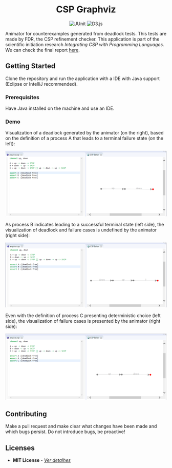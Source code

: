 <h1 align="center">
    CSP Graphviz
</h1>

<p align="center">
  <img alt="JUnit" src="https://img.shields.io/badge/-JUnit-25A162?style=for-the-badge&logo=java&logoColor=white" />
  <img alt="D3.js" src="https://img.shields.io/badge/-D3.js-F9A03C?style=for-the-badge&logo=d3.js&logoColor=white" />
</p>

Animator for counterexamples generated from deadlock tests. This tests are made by FDR, the CSP refinement checker.
This application is part of the scientific initiation research _Integrating CSP with Programming Languages_. We can check the final report [here](https://drive.google.com/file/d/11Td0Bn5epJac_N3WQG3cAgN52Oq340Gi/view?usp=sharing).

## Getting Started

Clone the repository and run the application with a IDE with Java support (Eclipse or IntelliJ recommended).

### Prerequisites

Have Java installed on the machine and use an IDE.

### Demo

Visualization of a deadlock generated by the animator (on the right), based on the definition of a process A that leads to a terminal failure state (on the left):

![](docs/process-a.png)

As process B indicates leading to a successful terminal state (left side), the visualization of deadlock and failure cases is undefined by the animator (right side):

![](docs/process-b.png)

Even with the definition of process C presenting deterministic choice (left side), the visualization of failure cases is presented by the animator (right side):

![](docs/process-c.png)

## Contributing

Make a pull request and make clear what changes have been made and which bugs persist. Do not introduce bugs, be proactive!

## Licenses

- **MIT License** - [_Ver detalhes_](./LICENSE.txt)
